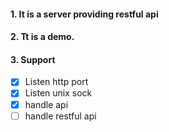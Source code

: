 #### 1. It is a server providing restful api
#### 2. Tt is a demo.
#### 3. Support

- [x] Listen http port
- [x] Listen unix sock
- [x] handle api
- [ ] handle restful api
